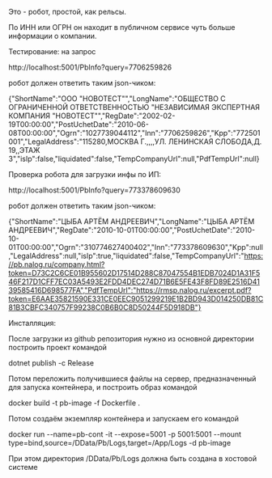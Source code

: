 Это - робот, простой, как рельсы.


По ИНН или ОГРН он находит в публичном сервисе чуть больше информации о компании.


Тестирование: на запрос


http://localhost:5001/PbInfo?query=7706259826


робот должен ответить таким json-чиком:


{"ShortName":"ООО \"НОВОТЕСТ\"","LongName":"ОБЩЕСТВО С ОГРАНИЧЕННОЙ ОТВЕТСТВЕННОСТЬЮ \"НЕЗАВИСИМАЯ ЭКСПЕРТНАЯ КОМПАНИЯ \"НОВОТЕСТ\"","RegDate":"2002-02-19T00:00:00","PostUchetDate":"2010-06-08T00:00:00","Ogrn":"1027739044112","Inn":"7706259826","Kpp":"772501001","LegalAddress":"115280,МОСКВА Г.,,,,УЛ. ЛЕНИНСКАЯ СЛОБОДА,Д. 19,,ЭТАЖ 3","isIp":false,"liquidated":false,"TempCompanyUrl":null,"PdfTempUrl":null}

Проверка робота для загрузки инфы по ИП:

http://localhost:5001/PbInfo?query=773378609630

робот должен ответить таким json-чиком:

{"ShortName":"ЦЫБА АРТЁМ АНДРЕЕВИЧ","LongName":"ЦЫБА АРТЁМ АНДРЕЕВИЧ","RegDate":"2010-10-01T00:00:00","PostUchetDate":"2010-10-01T00:00:00","Ogrn":"310774627400402","Inn":"773378609630","Kpp":null,"LegalAddress":null,"isIp":true,"liquidated":false,"TempCompanyUrl":"https://pb.nalog.ru/company.html?token=D73C2C6CE01B955602D17514D288C87047554B1EDB7024D1A31F546F217D1CFF7EC03A5493E2FDD4DEC274D71B6E5FE43F8FD89E2516D4139585416D698577FA","PdfTempUrl":"https://rmsp.nalog.ru/excerpt.pdf?token=E6AAE35821590E331CE0EEC9051299219E1B2BD943D014250DB81C81B3CBFC340757F99238C0B6B0C8D50244F5D918DB"}

Инсталляция:


После загрузки из github репозитория нужно из основной директории построить проект командой 


dotnet publish -c Release


Потом переложить получившиеся файлы на сервер, предназначенный для запуска контейнера, и построить образ командой


docker build -t pb-image -f Dockerfile .


Потом создаём экземпляр контейнера и запускаем его командой


docker run --name=pb-cont -it --expose=5001 -p 5001:5001 --mount type=bind,source=/DData/Pb/Logs,target=/App/Logs  -d pb-image


При этом директория /DData/Pb/Logs должна быть создана в хостовой системе
